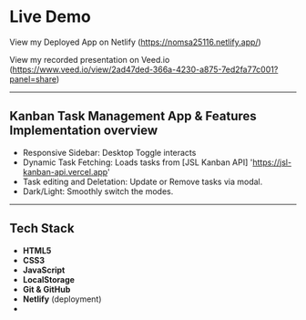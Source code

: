 # Live Demo
View my Deployed App on Netlify (https://nomsa25116.netlify.app/)

View my recorded presentation on Veed.io (https://www.veed.io/view/2ad47ded-366a-4230-a875-7ed2fa77c001?panel=share)

---

## Kanban Task Management App & Features Implementation overview

- Responsive Sidebar: Desktop Toggle interacts
- Dynamic Task Fetching: Loads tasks from [JSL Kanban API] 'https://jsl-kanban-api.vercel.app'
- Task editing and Deletation: Update or Remove tasks via modal.
- Dark/Light: Smoothly switch the modes.

---

## Tech Stack

- **HTML5**
- **CSS3**
- **JavaScript** 
- **LocalStorage**
- **Git & GitHub**
- **Netlify** (deployment)
- 
